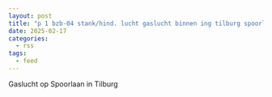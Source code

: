 ```yaml
---
layout: post
title: "p 1 bzb-04 stank/hind. lucht gaslucht binnen ing tilburg spoorlaan tilburg 209433"
date: 2025-02-17
categories: 
  - rss
tags: 
  - feed
---
```


Gaslucht op Spoorlaan in Tilburg
